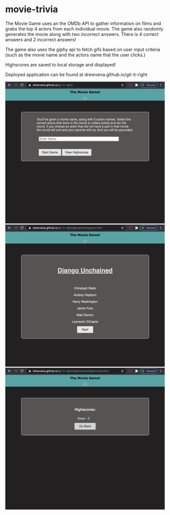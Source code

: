 # movie-trivia
The Movie Game uses an the OMDb API to gather information on films and grabs the top 4 actors from each individual movie. The game also randomly generates the movie along with two incorrect answers. There is 4 correct answers and 2 incorrect answers! 

The game also uses the giphy api to fetch gifs based on user input criteria (such as the movie name and the actors name that the user clicks.) 

Highscores are saved to local storage and displayed!

Deployed application can be found at drewvena.github.io/git-it-right

![Screenshot](./images/index.png)
![Screenshot](./images/game.png)
![Screenshot](./images/highscores.png)